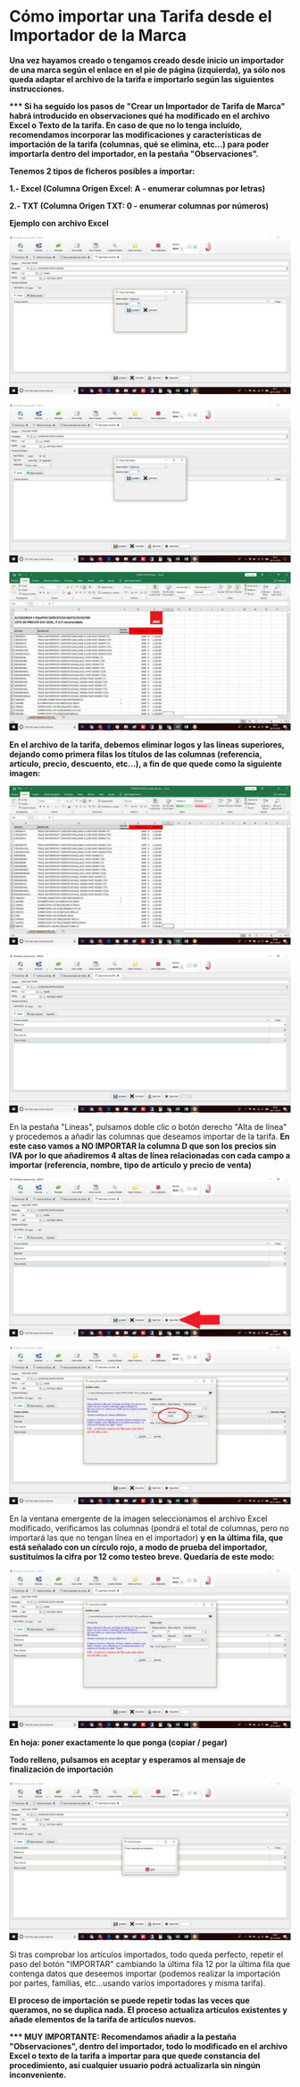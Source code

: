 # Cómo importar una Tarifa desde el Importador de la Marca

**Una vez hayamos creado o tengamos creado desde inicio un importador de una marca según el enlace en el pie de página \(izquierda\), ya sólo nos queda adaptar el archivo de la tarifa e importarlo según las siguientes instrucciones.**

**\*\*\* Si ha seguido los pasos de "Crear un Importador de Tarifa de Marca" habrá introducido en observaciones qué ha modificado en el archivo Excel o Texto de la tarifa. En caso de que no lo tenga incluido, recomendamos incorporar las modificaciones y características de importación de la tarifa \(columnas, qué se elimina, etc...\) para poder importarla dentro del importador, en la pestaña "Observaciones".**

**Tenemos 2 tipos de ficheros posibles a importar:**

**1.- Excel \(Columna Origen Excel: A - enumerar columnas por letras\)**

**2.- TXT \(Columna Origen TXT: 0 - enumerar columnas por números\)**

**Ejemplo con archivo Excel**

![ARCHIVOS EXCEL: COLUMNA ORIGEN A \(ENUMERAR COLUMNAS CON LETRAS\)](../../.gitbook/assets/image%20%289%29.png)

![ARCHIVOS TXT: COLUMNA ORIGEN 0 \(ENUMERAR COLUMNAS CON N&#xDA;MEROS\)](../../.gitbook/assets/image%20%2845%29.png)

![Tarifa sin modificar](../../.gitbook/assets/image%20%28218%29.png)

**En el archivo de la tarifa, debemos eliminar logos y las líneas superiores, dejando como primera filas los títulos de las columnas \(referencia, artículo, precio, descuento, etc...\), a fin de que quede como la siguiente imagen:**

![Tarifa modificada](../../.gitbook/assets/image%20%28127%29.png)

![](../../.gitbook/assets/image%20%2873%29.png)

En la pestaña "Líneas", pulsamos doble clic o botón derecho "Alta de línea" y procedemos a añadir las columnas que deseamos importar de la tarifa. **En este caso vamos a NO IMPORTAR la columna D que son los precios sin IVA por lo que añadiremos 4 altas de línea relacionadas con cada campo a importar \(referencia, nombre, tipo de artículo y precio de venta\)**

![Una vez rellenos los datos, preparado el archivo de la tarifa seg&#xFA;n las instrucciones y a&#xF1;adidas las l&#xED;neas, pulsamos en el bot&#xF3;n &quot;IMPORTAR&quot;](../../.gitbook/assets/image%20%28184%29.png)

![](../../.gitbook/assets/image%20%2860%29.png)

En la ventana emergente de la imagen seleccionamos el archivo Excel modificado, verificamos las columnas \(pondrá el total de columnas, pero no importará las que no tengan línea en el importador\) **y en la última fila, que está señalado con un círculo rojo, a modo de prueba del importador, sustituimos la cifra por 12 como testeo breve. Quedaría de este modo:**

![](../../.gitbook/assets/image%20%28104%29.png)

**En hoja: poner exactamente lo que ponga \(copiar / pegar\)**

**Todo relleno, pulsamos en aceptar y esperamos al mensaje de finalización de importación**

![](../../.gitbook/assets/image%20%28136%29.png)

Si tras comprobar los artículos importados, todo queda perfecto, repetir el paso del botón "IMPORTAR" cambiando la última fila 12 por la última fila que contenga datos que deseemos importar \(podemos realizar la importación por partes, familias, etc...usando varios importadores y misma tarifa\).

**El proceso de importación se puede repetir todas las veces que queramos, no se duplica nada. El proceso actualiza artículos existentes y añade elementos de la tarifa de artículos nuevos.**

**\*\*\* MUY IMPORTANTE: Recomendamos añadir a la pestaña "Observaciones", dentro del importador, todo lo modificado en el archivo Excel o texto de la tarifa a importar para que quede constancia del procedimiento, así cualquier usuario podrá actualizarla sin ningún inconveniente.**[  
](https://winmotor.gitbook.io/project/~/drafts/-LUFfE7ntUBm_NjWthNB/primary/faq/es-posible-borrar-cualquier-factura-1)


